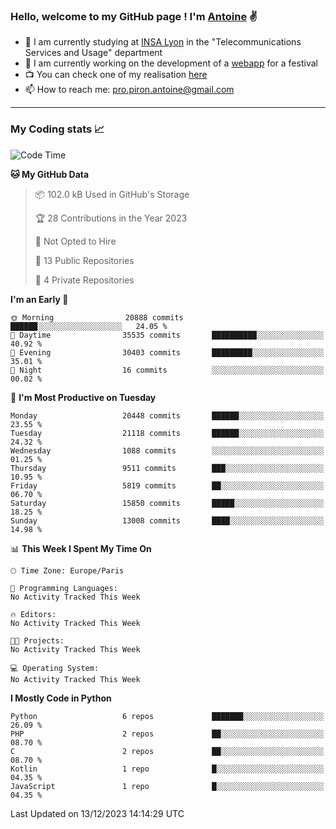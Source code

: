 ### Hello, welcome to my GitHub page ! I'm [Antoine](https://github.com/AntoinePiron) ✌️

- 🌱 I am currently studying at [INSA Lyon](https://www.insa-lyon.fr) in the "Telecommunications Services and Usage" department
- 🔭 I am currently working on the development of a [webapp](https://github.com/24HeuresINSA/Overbookd) for a festival
- 📺 You can check one of my realisation [here](https://astustc.fr)
- 📫 How to reach me: [pro.piron.antoine@gmail.com](mailto:pro.piron.antoine@gmail.com)

---

### My Coding stats 📈
<!--START_SECTION:waka-->
![Code Time](http://img.shields.io/badge/Code%20Time-198%20hrs%2040%20mins-blue)

**🐱 My GitHub Data** 

> 📦 102.0 kB Used in GitHub's Storage 
 > 
> 🏆 28 Contributions in the Year 2023
 > 
> 🚫 Not Opted to Hire
 > 
> 📜 13 Public Repositories 
 > 
> 🔑 4 Private Repositories 
 > 
**I'm an Early 🐤** 

```text
🌞 Morning                20888 commits       ██████░░░░░░░░░░░░░░░░░░░   24.05 % 
🌆 Daytime                35535 commits       ██████████░░░░░░░░░░░░░░░   40.92 % 
🌃 Evening                30403 commits       █████████░░░░░░░░░░░░░░░░   35.01 % 
🌙 Night                  16 commits          ░░░░░░░░░░░░░░░░░░░░░░░░░   00.02 % 
```
📅 **I'm Most Productive on Tuesday** 

```text
Monday                   20448 commits       ██████░░░░░░░░░░░░░░░░░░░   23.55 % 
Tuesday                  21118 commits       ██████░░░░░░░░░░░░░░░░░░░   24.32 % 
Wednesday                1088 commits        ░░░░░░░░░░░░░░░░░░░░░░░░░   01.25 % 
Thursday                 9511 commits        ███░░░░░░░░░░░░░░░░░░░░░░   10.95 % 
Friday                   5819 commits        ██░░░░░░░░░░░░░░░░░░░░░░░   06.70 % 
Saturday                 15850 commits       █████░░░░░░░░░░░░░░░░░░░░   18.25 % 
Sunday                   13008 commits       ████░░░░░░░░░░░░░░░░░░░░░   14.98 % 
```


📊 **This Week I Spent My Time On** 

```text
🕑︎ Time Zone: Europe/Paris

💬 Programming Languages: 
No Activity Tracked This Week

🔥 Editors: 
No Activity Tracked This Week

🐱‍💻 Projects: 
No Activity Tracked This Week

💻 Operating System: 
No Activity Tracked This Week
```

**I Mostly Code in Python** 

```text
Python                   6 repos             ███████░░░░░░░░░░░░░░░░░░   26.09 % 
PHP                      2 repos             ██░░░░░░░░░░░░░░░░░░░░░░░   08.70 % 
C                        2 repos             ██░░░░░░░░░░░░░░░░░░░░░░░   08.70 % 
Kotlin                   1 repo              █░░░░░░░░░░░░░░░░░░░░░░░░   04.35 % 
JavaScript               1 repo              █░░░░░░░░░░░░░░░░░░░░░░░░   04.35 % 
```




 Last Updated on 13/12/2023 14:14:29 UTC
<!--END_SECTION:waka-->
